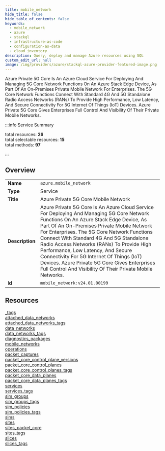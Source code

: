 ```yaml
---
title: mobile_network
hide_title: false
hide_table_of_contents: false
keywords:
  - mobile_network
  - azure
  - stackql
  - infrastructure-as-code
  - configuration-as-data
  - cloud inventory
description: Query, deploy and manage Azure resources using SQL
custom_edit_url: null
image: /img/providers/azure/stackql-azure-provider-featured-image.png
---
```

Azure Private 5G Core Is An Azure Cloud Service For Deploying And Managing 5G Core Network Functions On An Azure Stack Edge Device, As Part Of An On-Premises Private Mobile Network For Enterprises. The 5G Core Network Functions Connect With Standard 4G And 5G Standalone Radio Access Networks (RANs) To Provide High Performance, Low Latency, And Secure Connectivity For 5G Internet Of Things (IoT) Devices. Azure Private 5G Core Gives Enterprises Full Control And Visibility Of Their Private Mobile Networks.  
    
:::info Service Summary

<div class="row">
<div class="providerDocColumn">
<span>total resources:&nbsp;<b>26</b></span><br />
<span>total selectable resources:&nbsp;<b>15</b></span><br />
<span>total methods:&nbsp;<b>97</b></span><br />
</div>
</div>

:::

## Overview
<table><tbody>
<tr><td><b>Name</b></td><td><code>azure.mobile_network</code></td></tr>
<tr><td><b>Type</b></td><td>Service</td></tr>
<tr><td><b>Title</b></td><td>Azure Private 5G Core Mobile Network</td></tr>
<tr><td><b>Description</b></td><td>Azure Private 5G Core Is An Azure Cloud Service For Deploying And Managing 5G Core Network Functions On An Azure Stack Edge Device, As Part Of An On-Premises Private Mobile Network For Enterprises. The 5G Core Network Functions Connect With Standard 4G And 5G Standalone Radio Access Networks (RANs) To Provide High Performance, Low Latency, And Secure Connectivity For 5G Internet Of Things (IoT) Devices. Azure Private 5G Core Gives Enterprises Full Control And Visibility Of Their Private Mobile Networks.</td></tr>
<tr><td><b>Id</b></td><td><code>mobile_network:v24.01.00199</code></td></tr>
</tbody></table>

## Resources
<div class="row">
<div class="providerDocColumn">
<a href="/providers/azure/mobile_network/_tags/">_tags</a><br />
<a href="/providers/azure/mobile_network/attached_data_networks/">attached_data_networks</a><br />
<a href="/providers/azure/mobile_network/attached_data_networks_tags/">attached_data_networks_tags</a><br />
<a href="/providers/azure/mobile_network/data_networks/">data_networks</a><br />
<a href="/providers/azure/mobile_network/data_networks_tags/">data_networks_tags</a><br />
<a href="/providers/azure/mobile_network/diagnostics_packages/">diagnostics_packages</a><br />
<a href="/providers/azure/mobile_network/mobile_networks/">mobile_networks</a><br />
<a href="/providers/azure/mobile_network/operations/">operations</a><br />
<a href="/providers/azure/mobile_network/packet_captures/">packet_captures</a><br />
<a href="/providers/azure/mobile_network/packet_core_control_plane_versions/">packet_core_control_plane_versions</a><br />
<a href="/providers/azure/mobile_network/packet_core_control_planes/">packet_core_control_planes</a><br />
<a href="/providers/azure/mobile_network/packet_core_control_planes_tags/">packet_core_control_planes_tags</a><br />
<a href="/providers/azure/mobile_network/packet_core_data_planes/">packet_core_data_planes</a><br />
</div>
<div class="providerDocColumn">
<a href="/providers/azure/mobile_network/packet_core_data_planes_tags/">packet_core_data_planes_tags</a><br />
<a href="/providers/azure/mobile_network/services/">services</a><br />
<a href="/providers/azure/mobile_network/services_tags/">services_tags</a><br />
<a href="/providers/azure/mobile_network/sim_groups/">sim_groups</a><br />
<a href="/providers/azure/mobile_network/sim_groups_tags/">sim_groups_tags</a><br />
<a href="/providers/azure/mobile_network/sim_policies/">sim_policies</a><br />
<a href="/providers/azure/mobile_network/sim_policies_tags/">sim_policies_tags</a><br />
<a href="/providers/azure/mobile_network/sims/">sims</a><br />
<a href="/providers/azure/mobile_network/sites/">sites</a><br />
<a href="/providers/azure/mobile_network/sites_packet_core/">sites_packet_core</a><br />
<a href="/providers/azure/mobile_network/sites_tags/">sites_tags</a><br />
<a href="/providers/azure/mobile_network/slices/">slices</a><br />
<a href="/providers/azure/mobile_network/slices_tags/">slices_tags</a><br />
</div>
</div>
